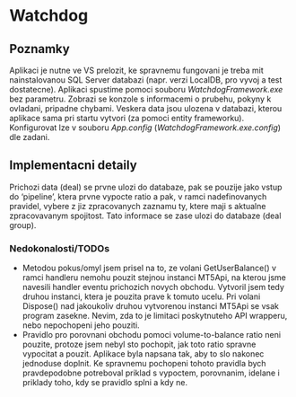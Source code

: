 # Watchdog
## Poznamky
Aplikaci je nutne ve VS prelozit, ke spravnemu fungovani je treba mit nainstalovanou SQL Server databazi (napr. verzi LocalDB, pro vyvoj a test dostatecne). 
Aplikaci spustime pomoci souboru *WatchdogFramework.exe* bez parametru. Zobrazi se konzole s informacemi o prubehu, pokyny k ovladani, pripadne chybami. Veskera data jsou ulozena v databazi, kterou aplikace sama pri startu vytvori (za pomoci entity frameworku).
Konfigurovat lze v souboru *App.config* (*WatchdogFramework.exe.config*) dle zadani.  
## Implementacni detaily
Prichozi data (deal) se prvne ulozi do databaze, pak se pouzije jako vstup do ‘pipeline’, ktera prvne vypocte ratio a pak, v ramci nadefinovanych pravidel, vybere z jiz zpracovanych zaznamu ty, ktere maji s aktualne zpracovavanym spojitost. Tato informace se zase ulozi do databaze (deal group).
### Nedokonalosti/TODOs
* Metodou pokus/omyl jsem prisel na to, ze volani GetUserBalance() v ramci handleru nemohu pouzit stejnou instanci MT5Api, na kterou jsme navesili handler eventu prichozich novych obchodu. Vytvoril jsem tedy druhou instanci, ktera je pouzita prave k tomuto ucelu. Pri volani Dispose() nad jakoukoliv druhou vytvorenou instanci MT5Api se vsak program zasekne. Nevim, zda to je limitaci poskytnuteho API wrapperu, nebo nepochopeni jeho pouziti.
* Pravidlo pro porovnani obchodu pomoci volume-to-balance ratio neni pouzite, protoze jsem nebyl sto pochopit, jak toto ratio spravne vypocitat a pouzit. Aplikace byla napsana tak, aby to slo nakonec jednoduse doplnit. Ke spravnemu pochopeni tohoto pravidla bych pravdepodobne potreboval priklad s vypoctem, porovnanim, idelane i priklady toho, kdy se pravidlo splni a kdy ne.
